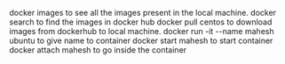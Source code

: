 docker images                                                   to see all the images present in the local machine.
docker search                                                   to find the images in docker hub
docker pull centos                                              to download images from dockerhub to local machine.
docker run -it --name mahesh ubuntu                             to give name to container
docker start mahesh                                             to start container
docker attach mahesh                                            to go inside the container
